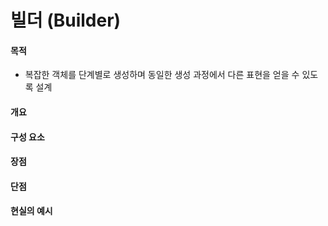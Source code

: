 # 빌더 (Builder)

#### 목적

- 복잡한 객체를 단계별로 생성하며 동일한 생성 과정에서 다른 표현을 얻을 수 있도록 설계

#### 개요

#### 구성 요소

#### 장점

#### 단점

#### 현실의 예시
